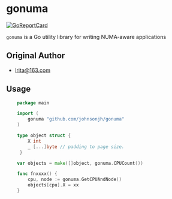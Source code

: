 # gonuma

[![GoReportCard](https://goreportcard.com/badge/github.com/johnsonjh/gonuma)](https://goreportcard.com/report/github.com/johnsonjh/gonuma)

`gonuma` is a Go utility library for writing NUMA-aware applications


## Original Author

* [lrita@163.com](https://github.com/lrita/numa)


## Usage

```go
	package main

	import (
		gonuma "github.com/johnsonjh/gonuma"
	)

	type object struct {
		X int
		_ [...]byte // padding to page size.
	 }

	var objects = make([]object, gonuma.CPUCount())

	func fnxxxx() {
		cpu, node := gonuma.GetCPUAndNode()
		objects[cpu].X = xx
	}
```


